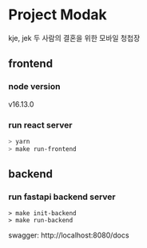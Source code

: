 # Project Modak
kje, jek 두 사람의 결혼을 위한 모바일 청첩장 

## frontend

### node version
v16.13.0

### run react server
```bash
> yarn
> make run-frontend
```

## backend

### run fastapi backend server
```
> make init-backend
> make run-backend
```

swagger: http://localhost:8080/docs
